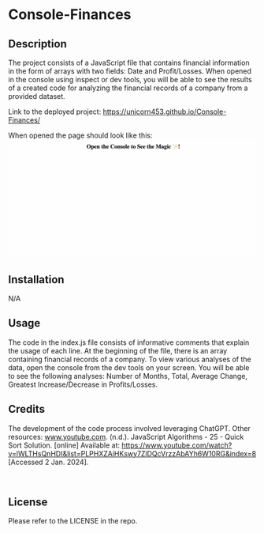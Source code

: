 # Console-Finances

## Description

The project consists of a JavaScript file that contains financial information in the form of arrays with two fields: Date and Profit/Losses. When opened in the console using inspect or dev tools, you will be able to see the results of a created code for analyzing the financial records of a company from a provided dataset.

Link to the deployed project:
https://unicorn453.github.io/Console-Finances/

When opened the page should look like this:
![Screenshot of the project page](./assets/screenshot.png)

## Installation

N/A

## Usage

The code in the index.js file consists of informative comments that explain the usage of each line. At the beginning of the file, there is an array containing financial records of a company. To view various analyses of the data, open the console from the dev tools on your screen. You will be able to see the following analyses: Number of Months, Total, Average Change, Greatest Increase/Decrease in Profits/Losses.

## Credits

The development of the code process involved leveraging ChatGPT.
Other resources:
www.youtube.com. (n.d.). JavaScript Algorithms - 25 - Quick Sort Solution. [online] Available at: https://www.youtube.com/watch?v=lWLTHsQnHDI&list=PLPHXZAiHKswy7ZlDQcVrzzAbAYh6W10RG&index=8 [Accessed 2 Jan. 2024].

‌

## License

Please refer to the LICENSE in the repo.

